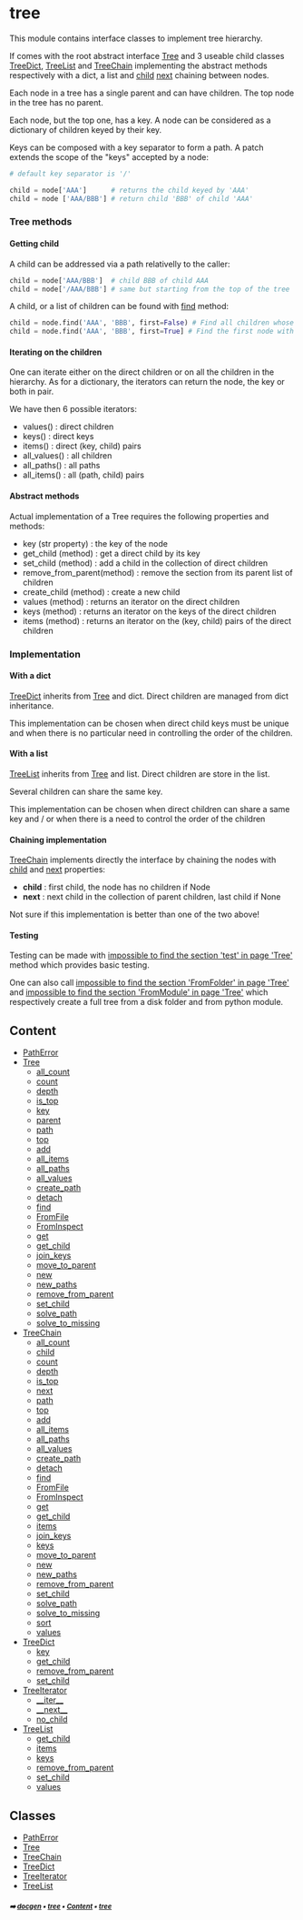# tree

This module contains interface classes to implement tree hierarchy.

If comes with the root abstract interface [Tree](tree-tree.md#tree) and 3 useable child classes [TreeDict](tree-treedict.md#treedict), [TreeList](tree-treelist.md#treelist) and [TreeChain](tree-treechain.md#treechain)
implementing the abstract methods respectively with a dict, a list and [child](tree-treechain.md#child)  [next](tree-treechain.md#next) chaining
between nodes.


Each node in a tree has a single parent and can have children. The top node in the tree
has no parent.

Each node, but the top one, has a key. A node can be considered as a dictionary of children keyed
by their key.

Keys can be composed with a key separator to form a path. A patch extends the scope of the "keys"
accepted by a node:
    
``` python
# default key separator is '/'

child = node['AAA']      # returns the child keyed by 'AAA'
child = node ['AAA/BBB'] # return child 'BBB' of child 'AAA'
````

### Tree methods

#### Getting child

A child can be addressed via a path relativelly to the caller:
    
```python
child = node['AAA/BBB']  # child BBB of child AAA
child = node['/AAA/BBB'] # same but starting from the top of the tree
```

A child, or a list of children can be found with [find](tree-tree.md#find) method:
    
```python
child = node.find('AAA', 'BBB', first=False) # Find all children whose key is either 'AAA' or 'BBB'
child = node.find('AAA', 'BBB', first=True] # Find the first node with a key equal to 'AAA' or 'BBB'
```

#### Iterating on the children

One can iterate either on the direct children or on all the children in the hierarchy.
As for a dictionary, the iterators can return the node, the key or both in pair.

We have then 6 possible iterators:
- values() : direct children
- keys() : direct keys
- items() : direct (key, child) pairs
- all_values() : all children
- all_paths() : all paths
- all_items() : all (path, child) pairs

#### Abstract methods

Actual implementation of a Tree requires the following properties and methods:

- key (str property) : the key of the node
- get_child (method) : get a direct child by its key
- set_child (method) : add a child in the collection of direct children
- remove_from_parent(method) : remove the section from its parent list of children
- create_child (method) : create a new child
- values (method) : returns an iterator on the direct children
- keys (method) : returns an iterator on the keys of the direct children
- items (method) : returns an iterator on the (key, child) pairs of the direct children

### Implementation

#### With a dict

[TreeDict](tree-treedict.md#treedict) inherits from [Tree](tree-tree.md#tree) and dict. Direct children are managed from dict inheritance.

This implementation can be chosen when direct child keys must be unique and when there is no
particular need in controlling the order of the children.

#### With a list

[TreeList](tree-treelist.md#treelist) inherits from [Tree](tree-tree.md#tree) and list. Direct children are store in the list.

Several children can share the same key.

This implementation can be chosen when direct children can share a same key and / or when there is
a need to control the order of the children

#### Chaining implementation

[TreeChain](tree-treechain.md#treechain) implements directly the interface by chaining the nodes with [child](tree-treechain.md#child) and [next](tree-treechain.md#next)
properties:
- **child** : first child, the node has no children if Node
- **next** : next child in the collection of parent children, last child if None

Not sure if this implementation is better than one of the two above!

#### Testing

Testing can be made with [impossible to find the section 'test' in page 'Tree'](tree-tree.md#tree) method which provides basic testing.

One can also call [impossible to find the section 'FromFolder' in page 'Tree'](tree-tree.md#tree) and [impossible to find the section 'FromModule' in page 'Tree'](tree-tree.md#tree) which respectively create
a full tree from a disk folder and from python module.

## Content

- [PathError](tree-patherror.md#patherror)
- [Tree](tree-tree.md#tree)
  - [all_count](tree-tree.md#all_count)
  - [count](tree-tree.md#count)
  - [depth](tree-tree.md#depth)
  - [is_top](tree-tree.md#is_top)
  - [key](tree-tree.md#key)
  - [parent](tree-tree.md#parent)
  - [path](tree-tree.md#path)
  - [top](tree-tree.md#top)
  - [add](tree-tree.md#add)
  - [all_items](tree-tree.md#all_items)
  - [all_paths](tree-tree.md#all_paths)
  - [all_values](tree-tree.md#all_values)
  - [create_path](tree-tree.md#create_path)
  - [detach](tree-tree.md#detach)
  - [find](tree-tree.md#find)
  - [FromFile](tree-tree.md#fromfile)
  - [FromInspect](tree-tree.md#frominspect)
  - [get](tree-tree.md#get)
  - [get_child](tree-tree.md#get_child)
  - [join_keys](tree-tree.md#join_keys)
  - [move_to_parent](tree-tree.md#move_to_parent)
  - [new](tree-tree.md#new)
  - [new_paths](tree-tree.md#new_paths)
  - [remove_from_parent](tree-tree.md#remove_from_parent)
  - [set_child](tree-tree.md#set_child)
  - [solve_path](tree-tree.md#solve_path)
  - [solve_to_missing](tree-tree.md#solve_to_missing)
- [TreeChain](tree-treechain.md#treechain)
  - [all_count](tree-treechain.md#all_count)
  - [child](tree-treechain.md#child)
  - [count](tree-treechain.md#count)
  - [depth](tree-treechain.md#depth)
  - [is_top](tree-treechain.md#is_top)
  - [next](tree-treechain.md#next)
  - [path](tree-treechain.md#path)
  - [top](tree-treechain.md#top)
  - [add](tree-treechain.md#add)
  - [all_items](tree-treechain.md#all_items)
  - [all_paths](tree-treechain.md#all_paths)
  - [all_values](tree-treechain.md#all_values)
  - [create_path](tree-treechain.md#create_path)
  - [detach](tree-treechain.md#detach)
  - [find](tree-treechain.md#find)
  - [FromFile](tree-treechain.md#fromfile)
  - [FromInspect](tree-treechain.md#frominspect)
  - [get](tree-treechain.md#get)
  - [get_child](tree-treechain.md#get_child)
  - [items](tree-treechain.md#items)
  - [join_keys](tree-treechain.md#join_keys)
  - [keys](tree-treechain.md#keys)
  - [move_to_parent](tree-treechain.md#move_to_parent)
  - [new](tree-treechain.md#new)
  - [new_paths](tree-treechain.md#new_paths)
  - [remove_from_parent](tree-treechain.md#remove_from_parent)
  - [set_child](tree-treechain.md#set_child)
  - [solve_path](tree-treechain.md#solve_path)
  - [solve_to_missing](tree-treechain.md#solve_to_missing)
  - [sort](tree-treechain.md#sort)
  - [values](tree-treechain.md#values)
- [TreeDict](tree-treedict.md#treedict)
  - [key](tree-treedict.md#key)
  - [get_child](tree-treedict.md#get_child)
  - [remove_from_parent](tree-treedict.md#remove_from_parent)
  - [set_child](tree-treedict.md#set_child)
- [TreeIterator](tree-treeiterator.md#treeiterator)
  - [\_\_iter__](tree-treeiterator.md#__iter__)
  - [\_\_next__](tree-treeiterator.md#__next__)
  - [no_child](tree-treeiterator.md#no_child)
- [TreeList](tree-treelist.md#treelist)
  - [get_child](tree-treelist.md#get_child)
  - [items](tree-treelist.md#items)
  - [keys](tree-treelist.md#keys)
  - [remove_from_parent](tree-treelist.md#remove_from_parent)
  - [set_child](tree-treelist.md#set_child)
  - [values](tree-treelist.md#values)

## Classes



- [PathError](tree-patherror.md#patherror)
- [Tree](tree-tree.md#tree)
- [TreeChain](tree-treechain.md#treechain)
- [TreeDict](tree-treedict.md#treedict)
- [TreeIterator](tree-treeiterator.md#treeiterator)
- [TreeList](tree-treelist.md#treelist)

##### <sub>:arrow_right: [docgen](index.md#docgen) :black_small_square: [tree](tree---tree.md#tree) :black_small_square: [Content](tree---tree.md#content) :black_small_square: [tree](tree---tree.md#tree)</sub>